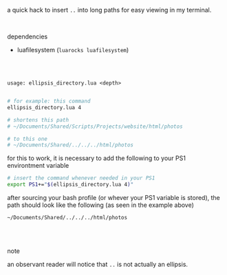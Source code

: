 a quick hack to insert `..` into long paths for easy viewing in my terminal.

<br>

dependencies

- luafilesystem (`luarocks luafilesystem`)

<br><br>

`usage: ellipsis_directory.lua <depth>`

```bash

# for example: this command
ellipsis_directory.lua 4

# shortens this path
# ~/Documents/Shared/Scripts/Projects/website/html/photos

# to this one
# ~/Documents/Shared/../../../html/photos

```

for this to work, it is necessary to add the following to your PS1 environtment variable

```bash
# insert the command whenever needed in your PS1
export PS1+="$(ellipsis_directory.lua 4)"
```

after sourcing your bash profile (or whever your PS1 variable is stored), the path should look like the following (as seen in the example above)

```
~/Documents/Shared/../../../html/photos
```

<br><br>

note

an observant reader will notice that `..` is not actually an ellipsis.
